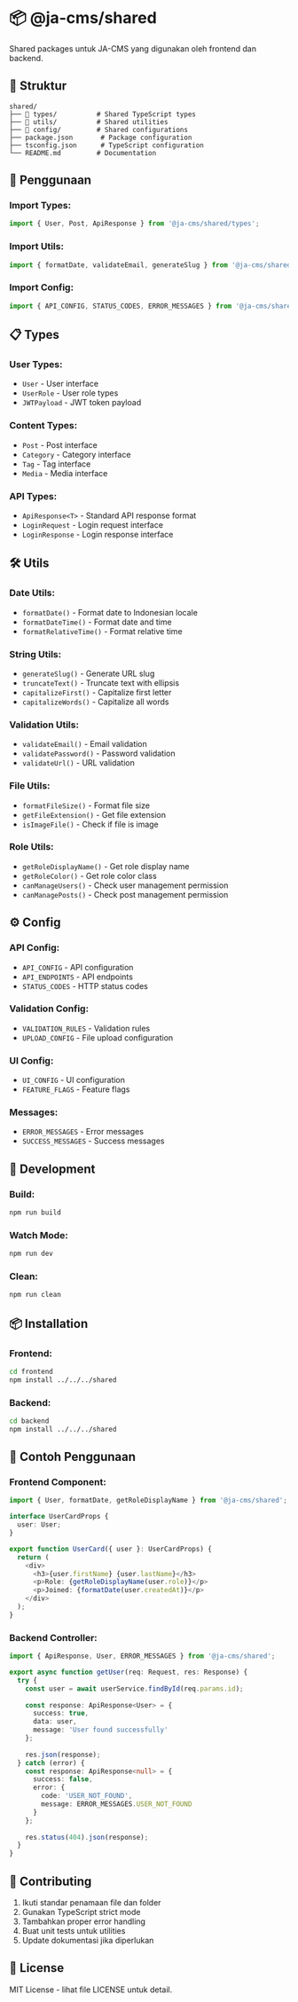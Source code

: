 # 📦 @ja-cms/shared

Shared packages untuk JA-CMS yang digunakan oleh frontend dan backend.

## 📁 Struktur

```
shared/
├── 📁 types/          # Shared TypeScript types
├── 📁 utils/          # Shared utilities
├── 📁 config/         # Shared configurations
├── package.json       # Package configuration
├── tsconfig.json      # TypeScript configuration
└── README.md         # Documentation
```

## 🚀 Penggunaan

### **Import Types:**
```typescript
import { User, Post, ApiResponse } from '@ja-cms/shared/types';
```

### **Import Utils:**
```typescript
import { formatDate, validateEmail, generateSlug } from '@ja-cms/shared/utils';
```

### **Import Config:**
```typescript
import { API_CONFIG, STATUS_CODES, ERROR_MESSAGES } from '@ja-cms/shared/config';
```

## 📋 Types

### **User Types:**
- `User` - User interface
- `UserRole` - User role types
- `JWTPayload` - JWT token payload

### **Content Types:**
- `Post` - Post interface
- `Category` - Category interface
- `Tag` - Tag interface
- `Media` - Media interface

### **API Types:**
- `ApiResponse<T>` - Standard API response format
- `LoginRequest` - Login request interface
- `LoginResponse` - Login response interface

## 🛠️ Utils

### **Date Utils:**
- `formatDate()` - Format date to Indonesian locale
- `formatDateTime()` - Format date and time
- `formatRelativeTime()` - Format relative time

### **String Utils:**
- `generateSlug()` - Generate URL slug
- `truncateText()` - Truncate text with ellipsis
- `capitalizeFirst()` - Capitalize first letter
- `capitalizeWords()` - Capitalize all words

### **Validation Utils:**
- `validateEmail()` - Email validation
- `validatePassword()` - Password validation
- `validateUrl()` - URL validation

### **File Utils:**
- `formatFileSize()` - Format file size
- `getFileExtension()` - Get file extension
- `isImageFile()` - Check if file is image

### **Role Utils:**
- `getRoleDisplayName()` - Get role display name
- `getRoleColor()` - Get role color class
- `canManageUsers()` - Check user management permission
- `canManagePosts()` - Check post management permission

## ⚙️ Config

### **API Config:**
- `API_CONFIG` - API configuration
- `API_ENDPOINTS` - API endpoints
- `STATUS_CODES` - HTTP status codes

### **Validation Config:**
- `VALIDATION_RULES` - Validation rules
- `UPLOAD_CONFIG` - File upload configuration

### **UI Config:**
- `UI_CONFIG` - UI configuration
- `FEATURE_FLAGS` - Feature flags

### **Messages:**
- `ERROR_MESSAGES` - Error messages
- `SUCCESS_MESSAGES` - Success messages

## 🔧 Development

### **Build:**
```bash
npm run build
```

### **Watch Mode:**
```bash
npm run dev
```

### **Clean:**
```bash
npm run clean
```

## 📦 Installation

### **Frontend:**
```bash
cd frontend
npm install ../../../shared
```

### **Backend:**
```bash
cd backend
npm install ../../../shared
```

## 📝 Contoh Penggunaan

### **Frontend Component:**
```typescript
import { User, formatDate, getRoleDisplayName } from '@ja-cms/shared';

interface UserCardProps {
  user: User;
}

export function UserCard({ user }: UserCardProps) {
  return (
    <div>
      <h3>{user.firstName} {user.lastName}</h3>
      <p>Role: {getRoleDisplayName(user.role)}</p>
      <p>Joined: {formatDate(user.createdAt)}</p>
    </div>
  );
}
```

### **Backend Controller:**
```typescript
import { ApiResponse, User, ERROR_MESSAGES } from '@ja-cms/shared';

export async function getUser(req: Request, res: Response) {
  try {
    const user = await userService.findById(req.params.id);
    
    const response: ApiResponse<User> = {
      success: true,
      data: user,
      message: 'User found successfully'
    };
    
    res.json(response);
  } catch (error) {
    const response: ApiResponse<null> = {
      success: false,
      error: {
        code: 'USER_NOT_FOUND',
        message: ERROR_MESSAGES.USER_NOT_FOUND
      }
    };
    
    res.status(404).json(response);
  }
}
```

## 🤝 Contributing

1. Ikuti standar penamaan file dan folder
2. Gunakan TypeScript strict mode
3. Tambahkan proper error handling
4. Buat unit tests untuk utilities
5. Update dokumentasi jika diperlukan

## 📄 License

MIT License - lihat file LICENSE untuk detail. 